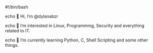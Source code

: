 #!/bin/bash

echo 👋 Hi, I’m @dylanabzr

echo 👀 I’m interested in Linux, Programming, Security and everything related to IT.

echo 🌱 I’m currently learning Python, C, Shell Scripting and some other things.
<!---
dylanabzr/dylanabzr is a ✨ special ✨ repository because its `README.md` (this file) appears on your GitHub profile.
You can click the Preview link to take a look at your changes.
--->
